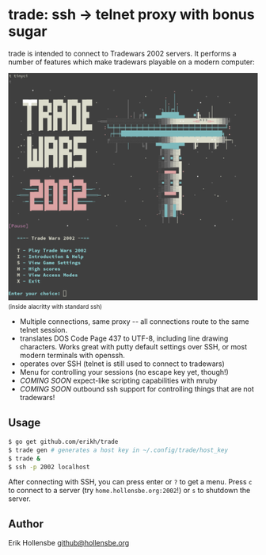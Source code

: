 # trade: ssh -> telnet proxy with bonus sugar

trade is intended to connect to Tradewars 2002 servers. It performs a number of
features which make tradewars playable on a modern computer:

<center><img src="example.png" /></center>
<small>(inside alacritty with standard ssh)</small>

* Multiple connections, same proxy -- all connections route to the same telnet
  session.
* translates DOS Code Page 437 to UTF-8, including line drawing characters.
  Works great with putty default settings over SSH, or most modern terminals
  with openssh.
* operates over SSH (telnet is still used to connect to tradewars)
* Menu for controlling your sessions (no escape key yet, though!)
* *COMING SOON* expect-like scripting capabilities with mruby
* *COMING SOON* outbound ssh support for controlling things that are not tradewars!

## Usage

```bash
$ go get github.com/erikh/trade
$ trade gen # generates a host key in ~/.config/trade/host_key
$ trade &
$ ssh -p 2002 localhost
```

After connecting with SSH, you can press enter or `?` to get a menu. Press `c` to connect
to a server (try `home.hollensbe.org:2002`!) or `s` to shutdown the server.

## Author

Erik Hollensbe <github@hollensbe.org>
